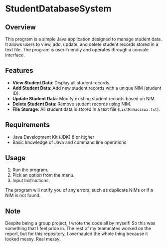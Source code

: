 # StudentDatabaseSystem

## Overview
This program is a simple Java application designed to manage student data. It allows users to view, add, update, and delete student records stored in a text file. The program is user-friendly and operates through a console interface.

## Features
- **View Student Data**: Display all student records.
- **Add Student Data**: Add new student records with a unique NIM (student ID).
- **Update Student Data**: Modify existing student records based on NIM.
- **Delete Student Data**: Remove student records using NIM.
- **File Storage**: All student data is stored in a text file (`ListMahasiswa.txt`).

## Requirements
- Java Development Kit (JDK) 8 or higher
- Basic knowledge of Java and command line operations

## Usage
1. Run the program.
2. Pick an option from the menu.
3. Input Instructions.

The program will notify you of any errors, such as duplicate NIMs or if a NIM is not found.

## Note
Despite being a group project, I wrote the code all by myself! So this was something that I feel pride in. The rest of my teammates worked on the report, but for this repository, I overhauled the whole thing because it looked messy. Real messy.
